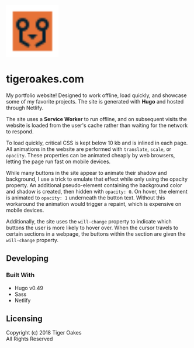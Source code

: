 <img src="static/favicon.svg" width="144" height="144">

# tigeroakes.com

My portfolio website! Designed to work offline, load quickly, and showcase some of my favorite projects. The site is generated with **Hugo** and hosted through Netlify.

The site uses a **Service Worker** to run offline, and on subsequent visits the website is loaded from the user's cache rather than waiting for the network to respond.

To load quickly, critical CSS is kept below 10 kb and is inlined in each page. All animations in the website are performed with `translate`, `scale`, or `opacity`. These properties can be animated cheaply by web browsers, letting the page run fast on mobile devices.

While many buttons in the site appear to animate their shadow and background, I use a trick to emulate that effect while only using the opacity property. An additional pseudo-element containing the background color and shadow is created, then hidden with `opacity: 0`. On hover, the element is animated to `opacity: 1` underneath the button text. Without this workaround the animation would trigger a repaint, which is expensive on mobile devices.

Additionally, the site uses the `will-change` property to indicate which buttons the user is more likely to hover over. When the cursor travels to certain sections in a webpage, the buttons within the section are given the `will-change` property.

## Developing

### Built With

- Hugo v0.49
- Sass
- Netlify

## Licensing

Copyright (c) 2018 Tiger Oakes \
All Rights Reserved
